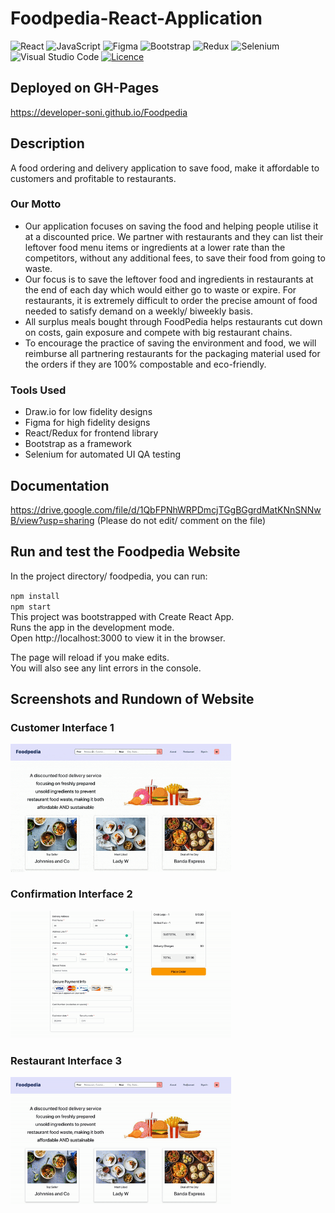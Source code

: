 # Foodpedia-React-Application

![React](https://img.shields.io/badge/react-%2320232a.svg?style=for-the-badge&logo=react&logoColor=%2361DAFB)
![JavaScript](https://img.shields.io/badge/javascript-%23323330.svg?style=for-the-badge&logo=javascript&logoColor=%23F7DF1E)
![Figma](https://img.shields.io/badge/figma-%23F24E1E.svg?style=for-the-badge&logo=figma&logoColor=white)
![Bootstrap](https://img.shields.io/badge/bootstrap-%23563D7C.svg?style=for-the-badge&logo=bootstrap&logoColor=white)
![Redux](https://img.shields.io/badge/redux-%23593d88.svg?style=for-the-badge&logo=redux&logoColor=white)
![Selenium](https://img.shields.io/badge/-selenium-%43B02A?style=for-the-badge&logo=selenium&logoColor=white)
![Visual Studio Code](https://img.shields.io/badge/Visual%20Studio%20Code-0078d7.svg?style=for-the-badge&logo=visual-studio-code&logoColor=white)
[![Licence](https://img.shields.io/github/license/Ileriayo/markdown-badges?style=for-the-badge)](./LICENSE)

## Deployed on GH-Pages
https://developer-soni.github.io/Foodpedia

## Description
A food ordering and delivery application to save food, make it affordable to customers and profitable to restaurants.

### Our Motto 
* Our application focuses on saving the food and helping people utilise it at a discounted price. We partner with restaurants and they can list their leftover food menu items or ingredients at a lower rate than the competitors, without any additional fees, to save their food from going to waste. 
* Our focus is to save the leftover food and ingredients in restaurants at the end of each day which would either go to waste or expire. For restaurants, it is extremely difficult to order the precise amount of food needed to satisfy demand on a weekly/ biweekly basis. 
* All surplus meals bought through FoodPedia
helps restaurants cut down on costs, gain exposure and compete with big
restaurant chains. 
* To encourage the practice of saving the environment and
food, we will reimburse all partnering restaurants for the packaging material
used for the orders if they are 100% compostable and eco-friendly.

### Tools Used 
- Draw.io for low fidelity designs
- Figma for high fidelity designs
- React/Redux for frontend library
- Bootstrap as a framework
- Selenium for automated UI QA testing

## Documentation
https://drive.google.com/file/d/1QbFPNhWRPDmcjTGgBGgrdMatKNnSNNwB/view?usp=sharing (Please do not edit/ comment on the file)

## Run and test the Foodpedia Website
In the project directory/ foodpedia, you can run:

`npm install` \
`npm start` \
This project was bootstrapped with Create React App. <br/>
Runs the app in the development mode. <br/>
Open http://localhost:3000 to view it in the browser.

The page will reload if you make edits.\
You will also see any lint errors in the console.

## Screenshots and Rundown of Website

### Customer Interface 1
<img src="cust1.gif" alt="CustomerInterface!" width="70%"/>

### Confirmation Interface 2
<img src="cust2.gif" alt="CustomerInterface!" width="70%"/>

### Restaurant Interface 3
<img src="rest1.gif" alt="RestaurantInterface!" width="70%"/>





